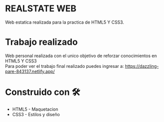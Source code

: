 # REALSTATE WEB 
Web estatica realizada para la practica de HTML5 Y CSS3.
# Trabajo realizado
Web personal realizada con el unico objetivo de reforzar conocimientos en HTML5 Y CSS3 
<br/>Para poder ver el trabajo final realizado puedes ingresar a: https://dazzling-pare-843137.netlify.app/
# Construido con 🛠️
- HTML5 - Maquetacion
- CSS3 - Estilos y diseño


